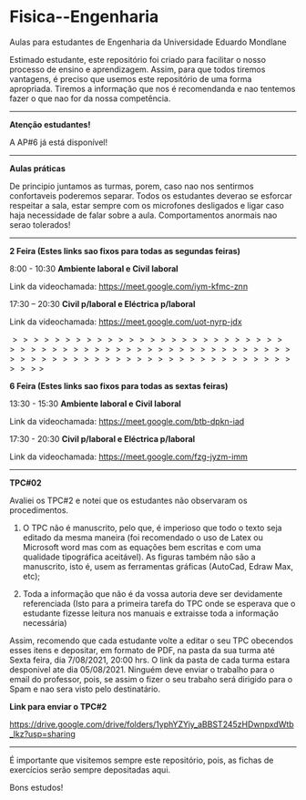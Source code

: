 # Fisica--Engenharia
Aulas para estudantes de Engenharia da Universidade Eduardo Mondlane

Estimado estudante, este repositório foi criado para facilitar o nosso processo de ensino e aprendizagem. Assim, para que todos tiremos vantagens, é preciso que usemos este repositório de uma forma apropriada. Tiremos a informação que nos é recomendanda e nao tentemos fazer o que nao for da nossa competência.

----------------------------------------------------------------------------------------------------------------------------------------------------
**Atenção  estudantes!**
  
A AP#6 já está disponível!


----------------------------------------------------------------------------------------------------------------------------------------------------------

**Aulas práticas**

De principio juntamos as turmas, porem, caso nao nos sentirmos confortaveis poderemos separar. Todos os estudantes deverao se esforcar respeitar a sala, estar sempre com os microfones desligados e ligar caso haja necessidade de falar sobre a aula. Comportamentos anormais nao serao tolerados!

---------------------------------------------------------------------------------------------------------------------------------------

**2 Feira (Estes links sao fixos para todas as segundas feiras)**

8:00 -  10:30	**Ambiente laboral e Civil laboral**

Link da videochamada: https://meet.google.com/iym-kfmc-znn


17:30 – 20:30	**Civil p/laboral e Eléctrica p/laboral**

Link da videochamada: https://meet.google.com/uot-nyrp-jdx

$>>>>>>>>>>>>>>>>>>>>>>>>>>>>>>>>>>>>>>>>>>>>>>>>>>>>>>>>>>>>>>>>>>>>>>>>>>>>>>>>>>>>$

**6 Feira (Estes links sao fixos para todas as sextas feiras)**

13:30 -  15:30	**Ambiente laboral e Civil laboral**

Link da videochamada: https://meet.google.com/btb-dpkn-iad



17:30 -  20:30	**Civil p/laboral e Eléctrica p/laboral**

Link da videochamada: https://meet.google.com/fzg-jyzm-imm


-----------------------------------------------------------------------------------------------------------------------------------------------------------------------

**TPC#02**

Avaliei os TPC#2 e notei que os estudantes não observaram os procedimentos. 

1.	O TPC não é manuscrito, pelo que, é imperioso que todo o texto  seja editado da mesma maneira (foi recomendado o uso de Latex ou Microsoft word mas com as equações bem escritas e com uma qualidade tipográfica aceitável).  As figuras também não são  a manuscrito, isto é, usem as ferramentas gráficas (AutoCad, Edraw Max, etc);

2.	Toda a informação que não é da vossa autoria deve ser devidamente referenciada (Isto para a  primeira tarefa do TPC onde se esperava que o estudante fizesse leitura nos manuais e extraisse toda a informação necessária)

Assim, recomendo que cada estudante volte a editar o seu TPC obecendos esses itens e  depositar, em formato de PDF, na pasta da sua turma até Sexta feira, dia 7/08/2021, 20:00 hrs. O link da pasta de cada turma estara desponivel ate dia 05/08/2021.
Ninguém deve enviar o trabalho para o email do professor, pois, se assim o fizer o seu trabaho será dirigido para o Spam e nao sera visto pelo destinatário. 

**Link para enviar o TPC#2**

https://drive.google.com/drive/folders/1yphYZYiy_aBBST245zHDwnpxdWtb_lkz?usp=sharing







----------------------------------------------------------------------------------------------------------------------------------------------------------------------------
É importante que visitemos sempre este repositório, pois,  as fichas de exercícios serão sempre depositadas aqui.


Bons estudos!
